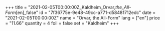 +++
title = "2021-02-05T00:00:00Z_Kaldheim_Orvar,_the_All-Form_[en]_false"
id = "7f36775e-9e48-49cc-a771-d58481712edc"
date = "2021-02-05T00:00:00Z"
name = "Orvar, the All-Form"
lang = ["en"]
price = "11.66"
quantity = 4
foil = false
set = "Kaldheim"
+++

